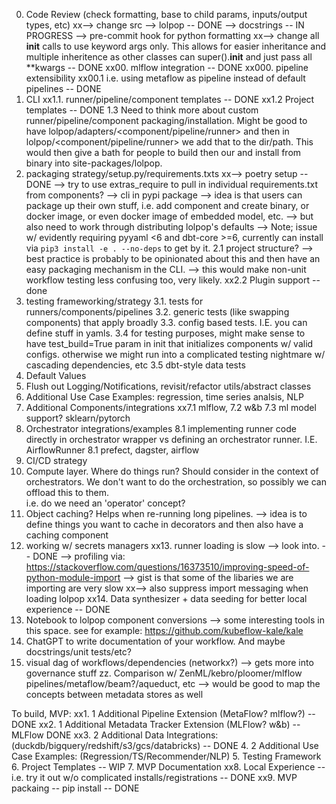 0. Code Review (check formatting, base to child params, inputs/output types, etc)
xx--> change src --> lolpop -- DONE 
--> docstrings -- IN PROGRESS
--> pre-commit hook for python formatting
xx--> change all __init__ calls to use keyword args only. This allows for easier inheritance and multiple inheritence as other classes can super().__init__ and just pass all **kwargs -- DONE
xx00. mlflow integration -- DONE
xx000. pipeline extensibility
xx00.1 i.e. using metaflow as pipeline instead of default pipelines -- DONE
1. CLI
xx1.1. runner/pipeline/component templates -- DONE
xx1.2 Project templates -- DONE
1.3 Need to think more about custom runner/pipeline/component packaging/installation. Might be good to have lolpop/adapters/<component/pipeline/runner> and then in lolpop/<component/pipeline/runner> we add that to the dir/path. This would then give a bath for people to build then our and install from binary into site-packages/lolpop. 
2. packaging strategy/setup.py/requirements.txts
xx--> poetry setup -- DONE 
--> try to use extras_require to pull in individual requirements.txt from components?
--> cli in pypi package
--> idea is that users can package up their own stuff, i.e. add component and create binary, or docker image, or even docker image of embedded model, etc. 
--> but also need to work through distributing lolpop's defaults
--> Note; issue w/ evidently requiring pyyaml <6 and dbt-core >=6, currently can install via `pip3 install -e . --no-deps` to get by it. 
2.1 project structure? 
--> best practice is probably to be opinionated about this and then have an easy packaging mechanism in the CLI. 
--> this would make non-unit workflow testing less confusing too, very likely.
xx2.2 Plugin support -- done 
3. testing frameworking/strategy
3.1. tests for runners/components/pipelines
3.2. generic tests (like swapping components) that apply broadly
3.3. config based tests. I.E. you can define stuff in yamls. 
3.4 for testing purposes, might make sense to have test_build=True param in init that initializes components w/ valid configs. otherwise we might run into a complicated testing nightmare w/ cascading dependencies, etc 
3.5 dbt-style data tests
4. Default Values
5. Flush out Logging/Notifications, revisit/refactor utils/abstract classes
6. Additional Use Case Examples: regression, time series analsis, NLP
7. Additional Components/integrations
xx7.1 mlflow, 
7.2 w&b
7.3 ml model support? sklearn/pytorch
8. Orchestrator integrations/examples 
8.1 implementing runner code directly in orchestrator wrapper vs defining an orchestrator runner. I.E. AirflowRunner
8.1 prefect, dagster, airflow
9. CI/CD strategy
10. Compute layer. Where do things run? Should consider in the context of orchestrators. We don't want to do the orchestration, so possibly we can offload this to them.  
i.e. do we need an 'operator' concept?
11. Object caching? Helps when re-running long pipelines. 
--> idea is to define things you want to cache in decorators and then also have a caching component
12. working w/ secrets managers
xx13. runner loading is slow --> look into. -- DONE 
--> profiling via: https://stackoverflow.com/questions/16373510/improving-speed-of-python-module-import
    --> gist is that some of the libaries we are importing are very slow 
xx--> also suppress import messaging when loading lolpop
xx14. Data synthesizer + data seeding for better local experience -- DONE 
15. Notebook to lolpop component conversions
    --> some interesting tools in this space. see for example: https://github.com/kubeflow-kale/kale
16. ChatGPT to write documentation of your workflow. And maybe docstrings/unit tests/etc?
17. visual dag of workflows/dependencies (networkx?) --> gets more into governance stuff
zz. Comparison w/ ZenML/kebro/ploomer/mlflow pipelines/metaflow/beam?/aqueduct, etc
--> would be good to map the concepts between metadata stores as well

To build, MVP: 
xx1. 1 Additional Pipeline Extension (MetaFlow? mlflow?) -- DONE
xx2. 1 Additional Metadata Tracker Extension (MLFlow? w&b) 
    -- MLFlow DONE
xx3. 2 Additional Data Integrations: (duckdb/bigquery/redshift/s3/gcs/databricks) -- DONE
4. 2 Additional Use Case Examples: (Regression/TS/Recommender/NLP)
5. Testing Framework
6. Project Templates -- WIP
7. MVP Documentation
xx8. Local Experience -- i.e. try it out w/o complicated installs/registrations
    -- DONE
xx9. MVP packaing -- pip install
    -- DONE 